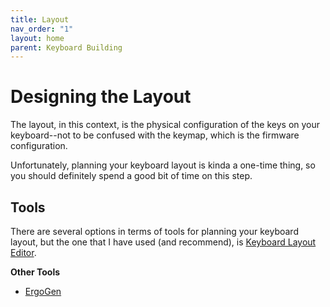 ```yaml
---
title: Layout
nav_order: "1"
layout: home
parent: Keyboard Building
---
```

# Designing the Layout
The layout, in this context, is the physical configuration of the keys on your keyboard--not to be confused with the keymap, which is the firmware configuration.

Unfortunately, planning your keyboard layout is kinda a one-time thing, so you should definitely spend a good bit of time on this step.

## Tools
There are several options in terms of tools for planning your keyboard layout, but the one that I have used (and recommend), is [Keyboard Layout Editor](https://www.keyboard-layout-editor.com/). 

**Other Tools**
- [ErgoGen](https://ergogen.xyz/)

